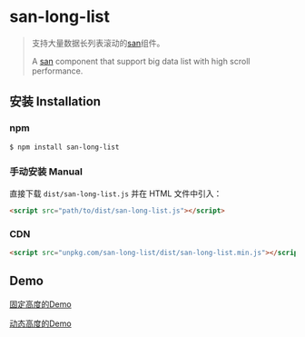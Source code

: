# san-long-list

> 支持大量数据长列表滚动的[san](https://baidu.github.io/san/)组件。
>
> A [san](https://baidu.github.io/san/) component that support big data list with high scroll performance.

## 安装 Installation

### npm

```bash
$ npm install san-long-list
```

### 手动安装 Manual

直接下载 `dist/san-long-list.js` 并在 HTML 文件中引入：

```html
<script src="path/to/dist/san-long-list.js"></script>
```

### CDN

```html
<script src="unpkg.com/san-long-list/dist/san-long-list.min.js"></script>
```

## Demo

[固定高度的Demo](https://snailsword.github.io/san-long-list/demo/normal.html)

[动态高度的Demo](https://snailsword.github.io/san-long-list/demo/dynamic-height.html)
